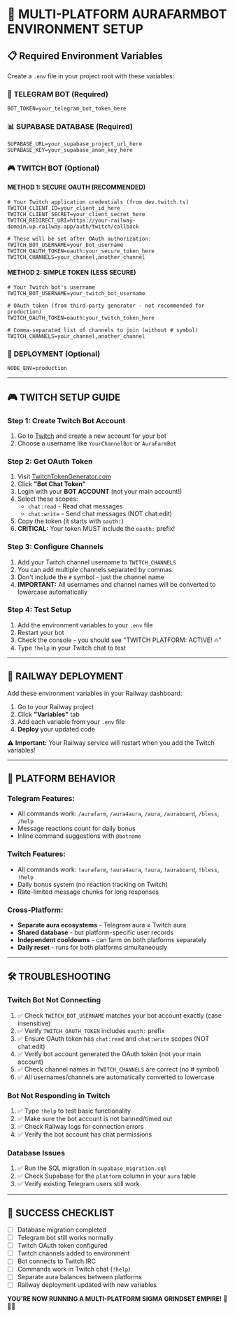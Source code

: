 # 🔧 MULTI-PLATFORM AURAFARMBOT ENVIRONMENT SETUP

## 📋 Required Environment Variables

Create a `.env` file in your project root with these variables:

### 🤖 **TELEGRAM BOT (Required)**
```env
BOT_TOKEN=your_telegram_bot_token_here
```

### 📊 **SUPABASE DATABASE (Required)**
```env
SUPABASE_URL=your_supabase_project_url_here
SUPABASE_KEY=your_supabase_anon_key_here
```

### 🎮 **TWITCH BOT (Optional)**

#### **METHOD 1: SECURE OAUTH (RECOMMENDED)**
```env
# Your Twitch application credentials (from dev.twitch.tv)
TWITCH_CLIENT_ID=your_client_id_here
TWITCH_CLIENT_SECRET=your_client_secret_here
TWITCH_REDIRECT_URI=https://your-railway-domain.up.railway.app/auth/twitch/callback

# These will be set after OAuth authorization:
TWITCH_BOT_USERNAME=your_bot_username
TWITCH_OAUTH_TOKEN=oauth:your_secure_token_here
TWITCH_CHANNELS=your_channel,another_channel
```

#### **METHOD 2: SIMPLE TOKEN (LESS SECURE)**
```env
# Your Twitch bot's username
TWITCH_BOT_USERNAME=your_twitch_bot_username

# OAuth token (from third-party generator - not recommended for production)
TWITCH_OAUTH_TOKEN=oauth:your_twitch_token_here

# Comma-separated list of channels to join (without # symbol)
TWITCH_CHANNELS=your_channel,another_channel
```

### 🚀 **DEPLOYMENT (Optional)**
```env
NODE_ENV=production
```

---

## 🎮 TWITCH SETUP GUIDE

### Step 1: Create Twitch Bot Account
1. Go to [Twitch](https://twitch.tv) and create a new account for your bot
2. Choose a username like `YourChannelBot` or `AuraFarmBot`

### Step 2: Get OAuth Token
1. Visit [TwitchTokenGenerator.com](https://twitchtokengenerator.com/)
2. Click **"Bot Chat Token"**
3. Login with your **BOT ACCOUNT** (not your main account!)
4. Select these scopes:
   - `chat:read` - Read chat messages
   - `chat:write` - Send chat messages (NOT chat:edit)
5. Copy the token (it starts with `oauth:`)
6. **CRITICAL:** Your token MUST include the `oauth:` prefix!

### Step 3: Configure Channels
1. Add your Twitch channel username to `TWITCH_CHANNELS`
2. You can add multiple channels separated by commas
3. Don't include the `#` symbol - just the channel name
4. **IMPORTANT:** All usernames and channel names will be converted to lowercase automatically

### Step 4: Test Setup
1. Add the environment variables to your `.env` file
2. Restart your bot
3. Check the console - you should see "TWITCH PLATFORM: ACTIVE! 🔥"
4. Type `!help` in your Twitch chat to test

---

## 🚀 RAILWAY DEPLOYMENT

Add these environment variables in your Railway dashboard:

1. Go to your Railway project
2. Click **"Variables"** tab
3. Add each variable from your `.env` file
4. **Deploy** your updated code

⚠️ **Important:** Your Railway service will restart when you add the Twitch variables!

---

## 🔄 PLATFORM BEHAVIOR

### **Telegram Features:**
- All commands work: `/aurafarm`, `/aura4aura`, `/aura`, `/auraboard`, `/bless`, `/help`
- Message reactions count for daily bonus
- Inline command suggestions with `@botname`

### **Twitch Features:**
- All commands work: `!aurafarm`, `!aura4aura`, `!aura`, `!auraboard`, `!bless`, `!help`
- Daily bonus system (no reaction tracking on Twitch)
- Rate-limited message chunks for long responses

### **Cross-Platform:**
- **Separate aura ecosystems** - Telegram aura ≠ Twitch aura
- **Shared database** - but platform-specific user records
- **Independent cooldowns** - can farm on both platforms separately
- **Daily reset** - runs for both platforms simultaneously

---

## 🛠️ TROUBLESHOOTING

### Twitch Bot Not Connecting
1. ✅ Check `TWITCH_BOT_USERNAME` matches your bot account exactly (case insensitive)
2. ✅ Verify `TWITCH_OAUTH_TOKEN` includes `oauth:` prefix
3. ✅ Ensure OAuth token has `chat:read` and `chat:write` scopes (NOT chat:edit)
4. ✅ Verify bot account generated the OAuth token (not your main account)
5. ✅ Check channel names in `TWITCH_CHANNELS` are correct (no # symbol)
6. ✅ All usernames/channels are automatically converted to lowercase

### Bot Not Responding in Twitch
1. ✅ Type `!help` to test basic functionality
2. ✅ Make sure the bot account is not banned/timed out
3. ✅ Check Railway logs for connection errors
4. ✅ Verify the bot account has chat permissions

### Database Issues
1. ✅ Run the SQL migration in `supabase_migration.sql`
2. ✅ Check Supabase for the `platform` column in your `aura` table
3. ✅ Verify existing Telegram users still work

---

## 🎯 SUCCESS CHECKLIST

- [ ] Database migration completed
- [ ] Telegram bot still works normally
- [ ] Twitch OAuth token configured
- [ ] Twitch channels added to environment
- [ ] Bot connects to Twitch IRC
- [ ] Commands work in Twitch chat (`!help`)
- [ ] Separate aura balances between platforms
- [ ] Railway deployment updated with new variables

**YOU'RE NOW RUNNING A MULTI-PLATFORM SIGMA GRINDSET EMPIRE!** 🚀💀🔥